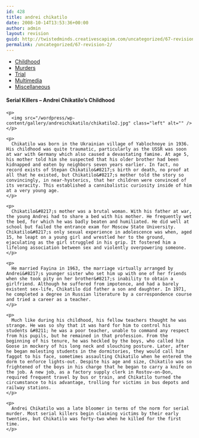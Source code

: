 ```yaml
---
id: 428
title: andrei chikatilo
date: 2008-10-14T13:53:36+00:00
author: admin
layout: revision
guid: http://twistedminds.creativescapism.com/uncategorized/67-revision-2/
permalink: /uncategorized/67-revision-2/
---
```

<p class="dropcap-first">
  <ul id="navlist">
    <li id="active">
      <a href="/serial-killers/andrei-chikatilo/" id="current" title="Andrei Chikatilo's Childhood">Childhood</a>
    </li>
    <li>
      <a href="/serial-killers/andrei-chikatilo/AC-murders/" title="how it all began - his victims and the way he killed them">Murders</a>
    </li>
    <li>
      <a href="/serial-killers/andrei-chikatilo/AC-trial/" title="After he got caught - trial">Trial</a>
    </li>
    <li>
      <a href="/serial-killers/andrei-chikatilo/AC-multimedia/" title="pictures, audio and video recordings">Multimedia</a>
    </li>
    <li>
      <a href="/serial-killers/andrei-chikatilo/AC-miscellaneous/" title="An Interesting Interview">Miscellaneous</a>
    </li>
  </ul>
  
  <div class="body">
    <h4>
      Serial Killers &#8211; Andrei Chikatilo&#8217;s Childhood
    </h4>
    
    <p>
      <img src="/wordpress/wp-content/gallery/andreichikatilo/chikatilo2.jpg" class="left" alt="" />
    </p>
    
    <p>
      Chikatilo was born in the Ukrainian village of Yablochnoye in 1936. His childhood was quite traumatic, particularly as the USSR was soon at war with Germany which also caused a devastating famine. At age 5, his mother told him she suspected that his older brother had been kidnapped and eaten by neighbors seven years earlier. In fact, no record exists of Stepan Chikatilo&#8217;s birth or death, no proof at all that he existed, but Chikatilo&#8217;s mother told the story so convincingly, in near-hysterics, that her children were convinced of its veracity. This established a cannibalistic curiosity inside of him at a very young age.
    </p>
    
    <p>
      Chikatilo&#8217;s mother was a brutal woman. With his father at war, the young Andrei had to share a bed with his mother. He frequently wet the bed, for which he was badly beaten and humiliated. He did well at school but failed the entrance exam for Moscow State University. Chikatilo&#8217;s only sexual experience in adolescence was when, aged 15, he leapt on a young girl and wrestled her to the ground, ejaculating as the girl struggled in his grip. It fostered him a lifelong association between sex and violently overpowering someone.
    </p>
    
    <p>
      He married Fayina in 1963, the marriage virtually arranged by Andrei&#8217;s younger sister who set him up with one of her friends when she took pity on her brother&#8217;s inability to obtain a girlfriend. Although he suffered from impotence, and had a barely existent sex-life, Chikatilo did father a son and daughter. In 1971, he completed a degree in Russian literature by a correspondence course and tried a career as a teacher.
    </p>
    
    <p>
      Much like during his childhood, his fellow teachers thought he was strange. He was so shy that it was hard for him to control his students &#8211; he was a poor teacher, unable to command any respect from his pupils, but he remained in that profession. From the beginning of his tenure, he was heckled by the boys, who called him Goose in mockery of his long neck and slouching posture. Later, after he began molesting students in the dormitories, they would call him faggot to his face, sometimes assaulting Chikatilo when he entered the dorm to enforce lights-out. Despite his age and size, Chikatilo was so frightened of the boys in his charge that he began to carry a knife on the job. A new job, as a factory supply clerk in Rostov-on-Don, required frequent travel by bus or train, and Chikatilo turned the circumstance to his advantage, trolling for victims in bus depots and railway stations.
    </p>
    
    <p>
      Andrei Chikatilo was a late bloomer in terms of the norm for serial murder. Most serial killers begin claiming victims by their early twenties, but Chikatilo was forty-two when he killed for the first time.
    </p>